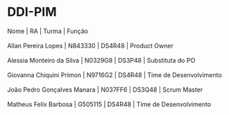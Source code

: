 # DDI-PIM

Nome                         | RA        | Turma    | Função <br>
<br>
Allan Pereira Lopes          | N843330   | DS4R48   | Product Owner <br>
<br>
Alessia Monteiro da Silva    | N0329G8   | DS3P48   | Substituta do PO <br>
<br>
Giovanna Chiquini Primon     | N9716G2   | DS4R48   | Time de Desenvolvimento <br>
<br>
João Pedro Gonçalves Manara  | N037FF6   | DS3Q48   | Scrum Master <br>
<br>
Matheus Felix Barbosa        | G505115   | DS4R48   | Time de Desenvolvimento <br>

